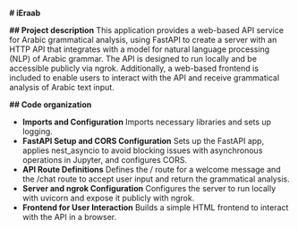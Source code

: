 **# iEraab**

**## Project description**
This application provides a web-based API service for Arabic grammatical analysis, using FastAPI to create a server with an HTTP API that integrates with a model for natural language processing (NLP) of Arabic grammar. The API is designed to run locally and be accessible publicly via ngrok. Additionally, a web-based frontend is included to enable users to interact with the API and receive grammatical analysis of Arabic text input.


**## Code organization**

* **Imports and Configuration** Imports necessary libraries and sets up logging.
* **FastAPI Setup and CORS Configuration** Sets up the FastAPI app, applies nest_asyncio to avoid blocking issues with asynchronous operations in Jupyter, and configures CORS.
* **API Route Definitions** Defines the / route for a welcome message and the /chat route to accept user input and return the grammatical analysis.
* **Server and ngrok Configuration** Configures the server to run locally with uvicorn and expose it publicly with ngrok.
* **Frontend for User Interaction** Builds a simple HTML frontend to interact with the API in a browser.








